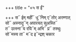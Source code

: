 +++
title = "०५ स ईं"

+++
स᳓ ईम् महीं᳓ धु᳓निम् ए᳓तोर् अरम्णात्  
सो᳓ अस्नातॄ᳓न् अपारयत् सुअस्ति᳓  
त᳓ उत्स्ना᳓य रयि᳓म् अभि᳓ प्र᳓ तस्थुः  
सो᳓मस्य ता᳓ म᳓द इ᳓न्द्रश् चकार